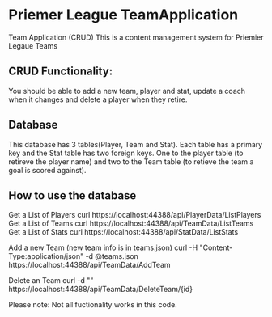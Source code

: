 # Priemer League TeamApplication 
Team Application (CRUD)
This is a content management system for  Priemier Legaue Teams

## CRUD Functionality:
You should be able to add a new team, player and stat, update a coach when it changes and delete a player when they retire. 

## Database
This database has 3 tables(Player, Team and Stat). Each table has a primary key and the Stat table has two foreign keys. One to the player table (to retireve the player name) and two to the Team table (to retieve the team a goal is scored against).

## How to use the database
Get a List of Players curl https://localhost:44388/api/PlayerData/ListPlayers
Get a List of Teams curl https://localhost:44388/api/TeamData/ListTeams
Get a List of Stats curl https://localhost:44388/api/StatData/ListStats


Add a new Team (new team info is in teams.json) curl -H "Content-Type:application/json" -d @teams.json https://localhost:44388/api/TeamData/AddTeam

Delete an Team curl -d "" https://localhost:44388/api/TeamData/DeleteTeam/{id}




Please note: Not all fuctionality works in this code. 
